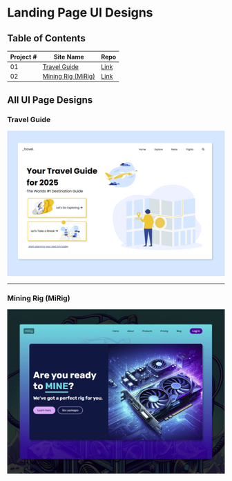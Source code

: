 # Landing Page UI Designs

## Table of Contents
| Project # | Site Name | Repo  |
| --------- | ----- | ----- |
| 01 | [Travel Guide](#travel-guide) | [Link](./01-travel-guide) | 
| 02 | [Mining Rig (MiRig)](#mining-rig-mirig) | [Link](./02-mining-rig) | 

## All UI Page Designs

### Travel Guide
![Travel Guide UI](./01-travel-guide/assets/demo.png)

---

### Mining Rig (MiRig)
![MiRig UI](./02-mining-rig/assets/demo.png)